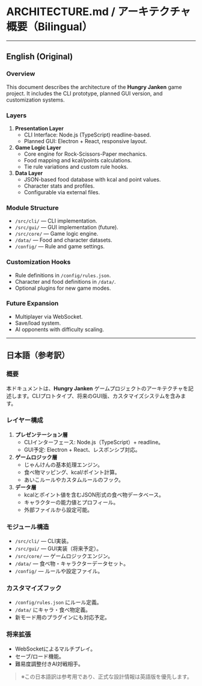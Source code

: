 # ARCHITECTURE.md / アーキテクチャ概要（Bilingual）

---

## English (Original)

### Overview
This document describes the architecture of the **Hungry Janken** game project. It includes the CLI prototype, planned GUI version, and customization systems.

### Layers
1. **Presentation Layer**
   - CLI Interface: Node.js (TypeScript) readline-based.
   - Planned GUI: Electron + React, responsive layout.
2. **Game Logic Layer**
   - Core engine for Rock-Scissors-Paper mechanics.
   - Food mapping and kcal/points calculations.
   - Tie rule variations and custom rule hooks.
3. **Data Layer**
   - JSON-based food database with kcal and point values.
   - Character stats and profiles.
   - Configurable via external files.

### Module Structure
- `/src/cli/` — CLI implementation.
- `/src/gui/` — GUI implementation (future).
- `/src/core/` — Game logic engine.
- `/data/` — Food and character datasets.
- `/config/` — Rule and game settings.

### Customization Hooks
- Rule definitions in `/config/rules.json`.
- Character and food definitions in `/data/`.
- Optional plugins for new game modes.

### Future Expansion
- Multiplayer via WebSocket.
- Save/load system.
- AI opponents with difficulty scaling.

---

## 日本語（参考訳）

### 概要
本ドキュメントは、**Hungry Janken** ゲームプロジェクトのアーキテクチャを記述します。CLIプロトタイプ、将来のGUI版、カスタマイズシステムを含みます。

### レイヤー構成
1. **プレゼンテーション層**
   - CLIインターフェース: Node.js（TypeScript）+ readline。
   - GUI予定: Electron + React、レスポンシブ対応。
2. **ゲームロジック層**
   - じゃんけんの基本処理エンジン。
   - 食べ物マッピング、kcal/ポイント計算。
   - あいこルールやカスタムルールのフック。
3. **データ層**
   - kcalとポイント値を含むJSON形式の食べ物データベース。
   - キャラクターの能力値とプロフィール。
   - 外部ファイルから設定可能。

### モジュール構造
- `/src/cli/` — CLI実装。
- `/src/gui/` — GUI実装（将来予定）。
- `/src/core/` — ゲームロジックエンジン。
- `/data/` — 食べ物・キャラクターデータセット。
- `/config/` — ルールや設定ファイル。

### カスタマイズフック
- `/config/rules.json` にルール定義。
- `/data/` にキャラ・食べ物定義。
- 新モード用のプラグインにも対応予定。

### 将来拡張
- WebSocketによるマルチプレイ。
- セーブ/ロード機能。
- 難易度調整付きAI対戦相手。

> ※この日本語訳は参考用であり、正式な設計情報は英語版を優先します。

